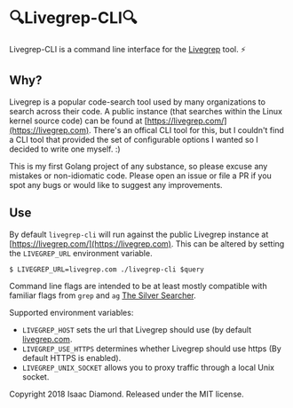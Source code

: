 # 🔍Livegrep-CLI🔍

Livegrep-CLI is a command line interface for the
[Livegrep](https://github.com/livegrep/livegrep) tool. ⚡

## Why?
Livegrep is a popular code-search tool used by many organizations to search
across their code. A public instance (that searches within the Linux kernel
source code) can be found at [https://livegrep.com/](https://livegrep.com).
There's an offical CLI tool for this, but I couldn't find a CLI tool that
provided the set of configurable options I wanted so I decided to write one
myself. :)

This is my first Golang project of any substance, so please
excuse any mistakes or non-idiomatic code. Please open an issue
or file a PR if you spot any bugs or would like to suggest any
improvements.

## Use

By default `livegrep-cli` will run against the public Livegrep instance at
[https://livegrep.com/](https://livegrep.com). This can be altered by setting
the `LIVEGREP_URL` environment variable.

```
$ LIVEGREP_URL=livegrep.com ./livegrep-cli $query
```

Command line flags are intended to be at least mostly
compatible with familiar flags from `grep` and `ag` [The Silver
Searcher](https://github.com/ggreer/the_silver_searcher).

Supported environment variables:
- `LIVEGREP_HOST` sets the url that Livegrep should use (by default
[livegrep.com](https://livegrep.com).
- `LIVEGREP_USE_HTTPS` determines whether Livegrep should use https
(By default HTTPS is enabled).
- `LIVEGREP_UNIX_SOCKET` allows you to proxy traffic through a
local Unix socket.


Copyright 2018 Isaac Diamond. Released under the MIT license.
